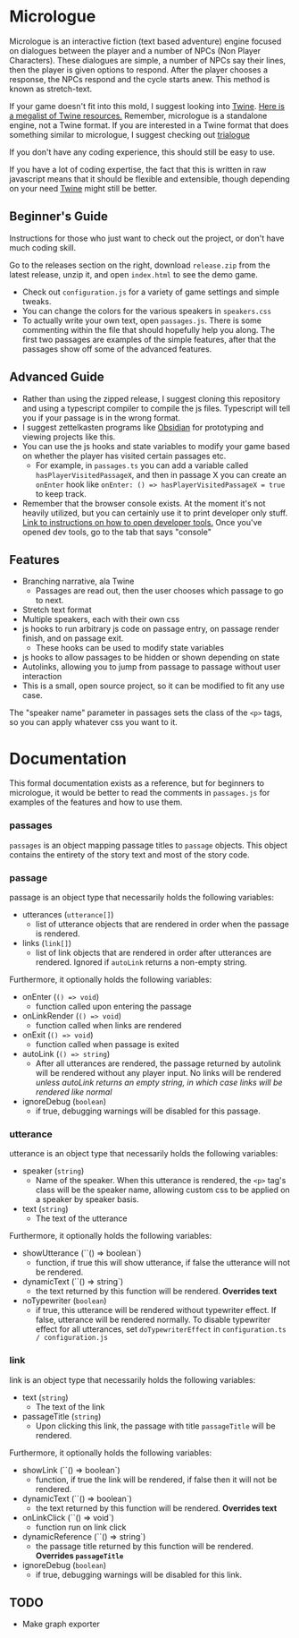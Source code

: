 Micrologue
==========

Micrologue is an interactive fiction (text based adventure) engine focused on dialogues between the player and a number of NPCs (Non Player Characters). These dialogues are simple, a number of NPCs say their lines, then the player is given options to respond. After the player chooses a response, the NPCs respond and the cycle starts anew. This method is known as stretch-text.

If your game doesn't fit into this mold, I suggest looking into [Twine](https://twinery.org/). [Here is a megalist of Twine resources.](https://twinelab.net/twine-resources/#/) Remember, micrologue is a standalone engine, not a Twine format. If you are interested in a Twine format that does something similar to micrologue, I suggest checking out [trialogue](https://github.com/phivk/trialogue)

If you don't have any coding experience, this should still be easy to use.

If you have a lot of coding expertise, the fact that this is written in raw javascript means that it should be flexible and extensible, though depending on your need [Twine](https://twinery.org/) might still be better.

Beginner's Guide
----------------

Instructions for those who just want to check out the project, or don't have much coding skill.

Go to the releases section on the right, download `release.zip` from the latest release, unzip it, and open `index.html` to see the demo game.

 - Check out `configuration.js` for a variety of game settings and simple tweaks.
 - You can change the colors for the various speakers in `speakers.css`
 - To actually write your own text, open `passages.js`. There is some commenting within the file that should hopefully help you along. The first two passages are examples of the simple features, after that the passages show off some of the advanced features.

Advanced Guide
--------------

 - Rather than using the zipped release, I suggest cloning this repository and using a typescript compiler to compile the js files. Typescript will tell you if your passage is in the wrong format.
 - I suggest zettelkasten programs like [Obsidian](https://obsidian.md/) for prototyping and viewing projects like this.
 - You can use the js hooks and state variables to modify your game based on whether the player has visited certain passages etc.
   - For example, in `passages.ts` you can add a variable called `hasPlayerVisitedPassageX`, and then in passage X you can create an `onEnter` hook like `onEnter: () => hasPlayerVisitedPassageX = true` to keep track.
 - Remember that the browser console exists. At the moment it's not heavily utilized, but you can certainly use it to print developer only stuff. [Link to instructions on how to open developer tools.](https://grantwinney.com/how-do-i-view-the-dev-console-in-my-browser/) Once you've opened dev tools, go to the tab that says "console"

Features
--------

 - Branching narrative, ala Twine
   - Passages are read out, then the user chooses which passage to go to next.
 - Stretch text format
 - Multiple speakers, each with their own css
 - js hooks to run arbitrary js code on passage entry, on passage render finish, and on passage exit.
   - These hooks can be used to modify state variables
 - js hooks to allow passages to be hidden or shown depending on state
 - Autolinks, allowing you to jump from passage to passage without user interaction
 - This is a small, open source project, so it can be modified to fit any use case.

The "speaker name" parameter in passages sets the class of the `<p>` tags, so you can apply whatever css you want to it.

Documentation
=============

This formal documentation exists as a reference, but for beginners to micrologue, it would be better to read the comments in `passages.js` for examples of the features and how to use them.

### passages

`passages` is an object mapping passage titles to `passage` objects. This object contains the entirety of the story text and most of the story code.

### passage

passage is an object type that necessarily holds the following variables:

 - utterances (`utterance[]`)
   - list of utterance objects that are rendered in order when the passage is rendered.
 - links (`link[]`)
   - list of link objects that are rendered in order after utterances are rendered. Ignored if `autoLink` returns a non-empty string.

Furthermore, it optionally holds the following variables:

 - onEnter (`() => void`)
   - function called upon entering the passage
 - onLinkRender (`() => void`)
   - function called when links are rendered
 - onExit (`() => void`)
   - function called when passage is exited
 - autoLink (`() => string`)
   - After all utterances are rendered, the passage returned by autolink will be rendered without any player input. No links will be rendered *unless autoLink returns an empty string, in which case links will be rendered like normal*
 - ignoreDebug (`boolean`)
   - if true, debugging warnings will be disabled for this passage.

### utterance

utterance is an object type that necessarily holds the following variables:

 - speaker (`string`)
   - Name of the speaker. When this utterance is rendered, the `<p>` tag's class will be the speaker name, allowing custom css to be applied on a speaker by speaker basis.
 - text (`string`)
   - The text of the utterance

Furthermore, it optionally holds the following variables:

 - showUtterance (``() => boolean`)
   - function, if true this will show utterance, if false the utterance will not be rendered.
 - dynamicText (``() => string`)
   - the text returned by this function will be rendered. **Overrides text**
 - noTypewriter (`boolean`)
   - if true, this utterance will be rendered without typewriter effect. If false, utterance will be rendered normally. To disable typewriter effect for all utterances, set `doTypewriterEffect` in `configuration.ts / configuration.js`

### link

link is an object type that necessarily holds the following variables:

 - text (`string`)
   - The text of the link
 - passageTitle (`string`)
   - Upon clicking this link, the passage with title `passageTitle` will be rendered.

Furthermore, it optionally holds the following variables:

 - showLink (``() => boolean`)
   - function, if true the link will be rendered, if false then it will not be rendered.
 - dynamicText (``() => boolean`)
   - the text returned by this function will be rendered. **Overrides text**
 - onLinkClick (``() => void`)
   - function run on link click
 - dynamicReference (``() => string`)
   - the passage title returned by this function will be rendered. **Overrides `passageTitle`**
 - ignoreDebug (`boolean`)
   - if true, debugging warnings will be disabled for this link.

TODO
----

 - Make graph exporter
